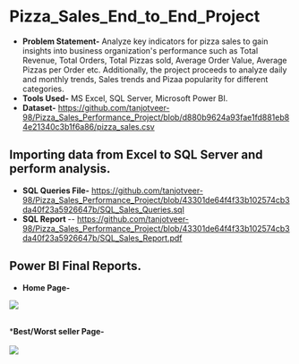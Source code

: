 # Pizza_Sales_End_to_End_Project
* <b>Problem Statement-</b> Analyze key indicators for pizza sales to gain insights into business organization's performance such as Total Revenue, Total Orders, Total Pizzas sold, Average Order Value, Average Pizzas per Order etc. Additionally, the project proceeds to analyze daily and monthly trends, Sales trends and Pizaa popularity for different categories.
* <b>Tools Used-</b> MS Excel, SQL Server, Microsoft Power BI.
* <b>Dataset-</b> https://github.com/tanjotveer-98/Pizza_Sales_Performance_Project/blob/d880b9624a93fae1fd881eb84e21340c3b1f6a86/pizza_sales.csv

## Importing data from Excel to SQL Server and perform analysis.
* <b>SQL Queries File-</b> https://github.com/tanjotveer-98/Pizza_Sales_Performance_Project/blob/43301de64f4f33b102574cb3da40f23a5926647b/SQL_Sales_Queries.sql </br>
* <b>SQL Report </b>-- https://github.com/tanjotveer-98/Pizza_Sales_Performance_Project/blob/43301de64f4f33b102574cb3da40f23a5926647b/SQL_Sales_Report.pdf

## Power BI Final Reports.
* <b>Home Page-</b></br>
<img src= "https://github.com/user-attachments/assets/d88d9648-e135-46f2-8ab5-5a8c8466952c">
<br/><br/>

*<b>Best/Worst seller Page-</b><br/><br/>
<img src= "https://github.com/user-attachments/assets/21b47ee9-37a5-402b-9528-acd1b51b6325">



